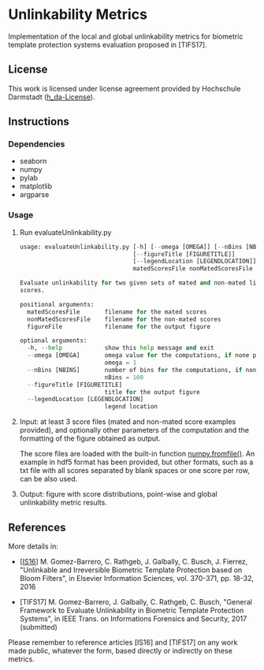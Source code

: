 # Unlinkability Metrics

Implementation of the local and global unlinkability metrics for biometric template protection systems evaluation proposed in [TIFS17].

## License
This work is licensed under license agreement provided by Hochschule Darmstadt ([h_da-License](/hda-license.pdf)).

## Instructions

### Dependencies
* seaborn
* numpy
* pylab
* matplotlib
* argparse

### Usage

1. Run evaluateUnlinkability.py 

	```python
	usage: evaluateUnlinkability.py [-h] [--omega [OMEGA]] [--nBins [NBINS]]
									[--figureTitle [FIGURETITLE]]
									[--legendLocation [LEGENDLOCATION]]
									matedScoresFile nonMatedScoresFile figureFile

	Evaluate unlinkability for two given sets of mated and non-mated linkage
	scores.

	positional arguments:
	  matedScoresFile       filename for the mated scores
	  nonMatedScoresFile    filename for the non-mated scores
	  figureFile            filename for the output figure

	optional arguments:
	  -h, --help            show this help message and exit
	  --omega [OMEGA]       omega value for the computations, if none provided,
							omega = 1
	  --nBins [NBINS]       number of bins for the computations, if none provided,
							nBins = 100
	  --figureTitle [FIGURETITLE]
							title for the output figure
	  --legendLocation [LEGENDLOCATION]
							legend location
	```

2. Input: at least 3 score files (mated and non-mated score examples provided), and optionally other parameters of the computation and the formatting of the figure obtained as output.

    The score files are loaded with the built-in function [numpy.fromfile()](https://docs.scipy.org/doc/numpy-1.13.0/reference/generated/numpy.fromfile.html).
    An example in hdf5 format has been provided, but other formats, such as a txt file with all scores separated by blank spaces
    or one score per row, can be also used.

3. Output: figure with score distributions, point-wise and global unlinkability metric results.

## References

More details in:

- [[IS16](http://www.sciencedirect.com/science/article/pii/S0020025516304753)] M. Gomez-Barrero, C. Rathgeb, J. Galbally, C. Busch, J. Fierrez, "Unlinkable and Irreversible Biometric Template
Protection based on Bloom Filters", in Elsevier Information Sciences, vol. 370-371, pp. 18-32, 2016

- [TIFS17] M. Gomez-Barrero, J. Galbally, C. Rathgeb, C. Busch, "General Framework to Evaluate Unlinkability
in Biometric Template Protection Systems", in IEEE Trans. on Informations Forensics and Security, 2017 (submitted)

Please remember to reference articles [IS16] and [TIFS17] on any work made public, whatever the form,
based directly or indirectly on these metrics.
